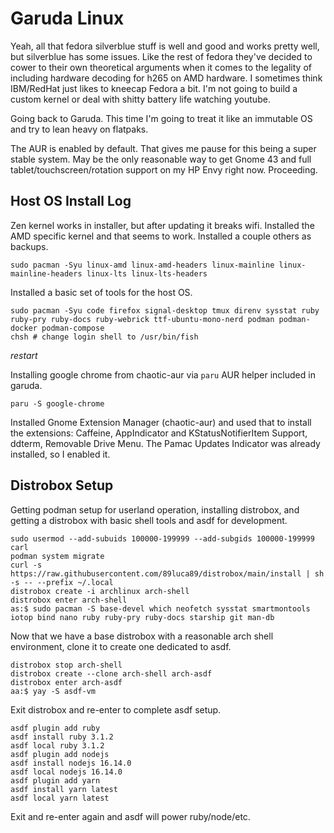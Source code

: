 # Garuda Linux

Yeah, all that fedora silverblue stuff is well and good and works pretty well, but silverblue has some issues. Like the rest of fedora they've decided to cower to their own theoretical arguments when it comes to the legality of including hardware decoding for h265 on AMD hardware. I sometimes think IBM/RedHat just likes to kneecap Fedora a bit. I'm not going to build a custom kernel or deal with shitty battery life watching youtube.

Going back to Garuda. This time I'm going to treat it like an immutable OS and try to lean heavy on flatpaks.

The AUR is enabled by default. That gives me pause for this being a super stable system. May be the only reasonable way to get Gnome 43 and full tablet/touchscreen/rotation support on my HP Envy right now. Proceeding.

## Host OS Install Log

Zen kernel works in installer, but after updating it breaks wifi. Installed the AMD specific kernel and that seems to work. Installed a couple others as backups.

```
sudo pacman -Syu linux-amd linux-amd-headers linux-mainline linux-mainline-headers linux-lts linux-lts-headers
```

Installed a basic set of tools for the host OS.

```
sudo pacman -Syu code firefox signal-desktop tmux direnv sysstat ruby ruby-pry ruby-docs ruby-webrick ttf-ubuntu-mono-nerd podman podman-docker podman-compose
chsh # change login shell to /usr/bin/fish
```

*restart*

Installing google chrome from chaotic-aur via `paru` AUR helper included in garuda.

```
paru -S google-chrome
```

Installed Gnome Extension Manager (chaotic-aur) and used that to install the extensions: Caffeine, AppIndicator and KStatusNotifierItem Support, ddterm, Removable Drive Menu. The Pamac Updates Indicator was already installed, so I enabled it.

## Distrobox Setup

Getting podman setup for userland operation, installing distrobox, and getting a distrobox with basic shell tools and asdf for development.

```
sudo usermod --add-subuids 100000-199999 --add-subgids 100000-199999 carl
podman system migrate
curl -s https://raw.githubusercontent.com/89luca89/distrobox/main/install | sh -s -- --prefix ~/.local
distrobox create -i archlinux arch-shell
distrobox enter arch-shell
as:$ sudo pacman -S base-devel which neofetch sysstat smartmontools iotop bind nano ruby ruby-pry ruby-docs starship git man-db
```

Now that we have a base distrobox with a reasonable arch shell environment, clone it to create one dedicated to asdf.

```
distrobox stop arch-shell
distrobox create --clone arch-shell arch-asdf
distrobox enter arch-asdf
aa:$ yay -S asdf-vm
```

Exit distrobox and re-enter to complete asdf setup.

```
asdf plugin add ruby
asdf install ruby 3.1.2
asdf local ruby 3.1.2
asdf plugin add nodejs
asdf install nodejs 16.14.0
asdf local nodejs 16.14.0
asdf plugin add yarn
asdf install yarn latest
asdf local yarn latest
```

Exit and re-enter again and asdf will power ruby/node/etc.
